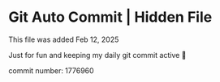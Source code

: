 # Git Auto Commit | Hidden File

This file was added Feb 12, 2025

Just for fun and keeping my daily git commit active 🤪

commit number: 1776960
